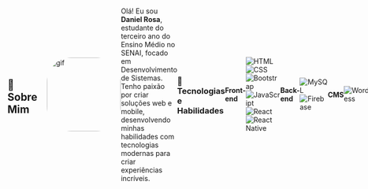 <div style="display: flex; align-items: center;">

## 👋 Sobre Mim
<img align="right" alt="gif" height="150" style="border-radius: 50px; margin-left: 20px;" src="https://personafication.files.wordpress.com/2018/08/tumblr_oxa8kamy131w63t8do3_1280.gif?w=474">

Olá! Eu sou **Daniel Rosa**, estudante do terceiro ano do Ensino Médio no SENAI, focado em Desenvolvimento de Sistemas. Tenho paixão por criar soluções web e mobile, desenvolvendo minhas habilidades com tecnologias modernas para criar experiências incríveis.

### 🚀 Tecnologias e Habilidades

#### **Front-end**
![HTML](https://img.shields.io/badge/HTML5-E34F26?style=for-the-badge&logo=html5&logoColor=white)
![CSS](https://img.shields.io/badge/CSS3-1572B6?style=for-the-badge&logo=css3&logoColor=white)
![Bootstrap](https://img.shields.io/badge/Bootstrap-563D7C?style=for-the-badge&logo=bootstrap&logoColor=white)
![JavaScript](https://img.shields.io/badge/JavaScript-F7DF1E?style=for-the-badge&logo=javascript&logoColor=black)
![React](https://img.shields.io/badge/React-20232A?style=for-the-badge&logo=react&logoColor=61DAFB)
![React Native](https://img.shields.io/badge/React_Native-20232A?style=for-the-badge&logo=react&logoColor=61DAFB)

#### **Back-end**
![MySQL](https://img.shields.io/badge/MySQL-00000F?style=for-the-badge&logo=mysql&logoColor=white)
![Firebase](https://img.shields.io/badge/Firebase-FFCA28?style=for-the-badge&logo=firebase&logoColor=black)

#### **CMS**
![WordPress](https://img.shields.io/badge/Wordpress-21759B?style=for-the-badge&logo=wordpress&logoColor=white)

### 🛠️ Projetos

- **[T-Rex Game](https://github.com/DanielRosa07/DaToldo)**  
  Um projeto simples que recria o famoso jogo do T-Rex do Google Chrome, desenvolvido para aprimorar minhas habilidades em JavaScript.

- **[Jogo Web - JJK Alpha 0.1](https://github.com/DanielRosa07/game-web-jjk-alpha-0.1)**  
  Um jogo web em desenvolvimento, onde estou experimentando novas mecânicas e técnicas de programação.

- **[PineApple Company](https://github.com/leonardosantana214/PineApple-Company)**  
  Site institucional desenvolvido apenas com HTML e CSS, focado em praticar layout e design responsivo.

### 📊 GitHub Stats

<div>
    <a href="https://github.com/DanielRosa07">
        <img loading="lazy" height="180em" src="https://github-readme-stats.vercel.app/api/top-langs/?username=DanielRosa07&layout=compact&langs_count=7&theme=tokyonight" alt="Top Languages" />
    </a>
    <a href="https://github.com/DanielRosa07">
        <img loading="lazy" height="180em" src="https://github-readme-stats.vercel.app/api?username=DanielRosa07&show_icons=true&theme=tokyonight&include_all_commits=true&count_private=false" alt="GitHub Stats" />
    </a>
</div>

### 📬 Contato

- **Email**: danielrosilvad@gmail.com

Sinta-se à vontade para explorar meus projetos e entrar em contato! Sempre aberto para colaborar e aprender.

</div>
